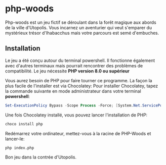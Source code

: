 # php-woods
Php-woods est un jeu fictif se déroulant dans la forêt magique aux abords de la ville d'Utopolis. Vous incarnez un aventurier qui veut s'emparer du mystérieux trésor d'Ihabacchus mais votre parcours est semé d'embuches.

## Installation
Le jeu a été conçu autour du terminal powershell. Il fonctionne également avec d'autres terminaux mais pourrait rencontrer des problèmes de compatibilité.
Le jeu nécessite **PHP version 8.0 ou supérieur**

Vous aurez besoin de PHP pour faire tourner ce programme. La façon la plus facile de l'installer est via Chocolatey:
Pour installer Chocolatey, tapez la commande suivante en mode administrateur dans votre terminal **powershell**:
```powershell
Set-ExecutionPolicy Bypass -Scope Process -Force; [System.Net.ServicePointManager]::SecurityProtocol = [System.Net.ServicePointManager]::SecurityProtocol -bor 3072; iex ((New-Object System.Net.WebClient).DownloadString('https://community.chocolatey.org/install.ps1'))
```

Une fois Chocolatey installé, vous pouvez lancer l'installation de PHP:
```bash
choco install php
```

Redémarrez votre ordinateur, mettez-vous à la racine de PHP-Woods et lancer-le:
```bash
php index.php
```

Bon jeu dans la contrée d'Utopolis.
